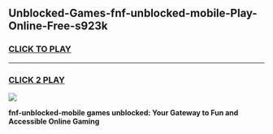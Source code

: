 
## Unblocked-Games-fnf-unblocked-mobile-Play-Online-Free-s923k
<h3>
<a href="https://premium76.site?title=fnf-unblocked-mobile&ref=26A">CLICK TO PLAY</a></h3>
<hr>

<h3>
<a href="https://premium76.site?title=fnf-unblocked-mobile&ref=26A">CLICK 2 PLAY</a>
  
</h3>

<a href="https://premium76.site?title=fnf-unblocked-mobile&ref=26A"><img src="https://clearcache.store/games.png"></a>


**fnf-unblocked-mobile games unblocked: Your Gateway to Fun and Accessible Online Gaming**
